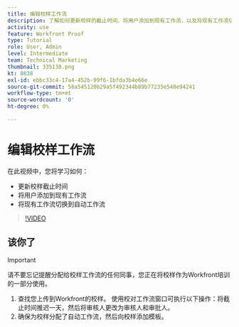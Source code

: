 ```yaml
---
title: 编辑校样工作流
description: 了解如何更新校样的截止时间、将用户添加到现有工作流，以及将现有工作流切换到 [!DNL  Workfront].
activity: use
feature: Workfront Proof
type: Tutorial
role: User, Admin
level: Intermediate
team: Technical Marketing
thumbnail: 335138.png
kt: 8838
exl-id: ebbc33c4-17a4-452b-99f6-1bfda3b4e66e
source-git-commit: 58a545120b29a5f492344b89b77235e548e94241
workflow-type: tm+mt
source-wordcount: '0'
ht-degree: 0%

---
```


# 编辑校样工作流

在此视频中，您将学习如何：

* 更新校样截止时间
* 将用户添加到现有工作流
* 将现有工作流切换到自动工作流

>[!VIDEO](https://video.tv.adobe.com/v/335138/?quality=12)

## 该你了

>[!IMPORTANT]
>
>请不要忘记提醒分配给校样工作流的任何同事，您正在将校样作为Workfront培训的一部分使用。

1. 查找您上传到Workfront的校样。 使用校对工作流窗口可执行以下操作：将截止时间推迟一天，然后将审核人更改为审核人和审批人。
1. 确保为校样分配了自动工作流，然后向校样添加模板。



<!--
## Learn more
* Add stages and users to an automated workflow on a proof
* Convert a basic workflow to an automated workflow on a proof
* Create or edit an automated workflow for an existing proof
* Edit proof stages and reviewers
-->
